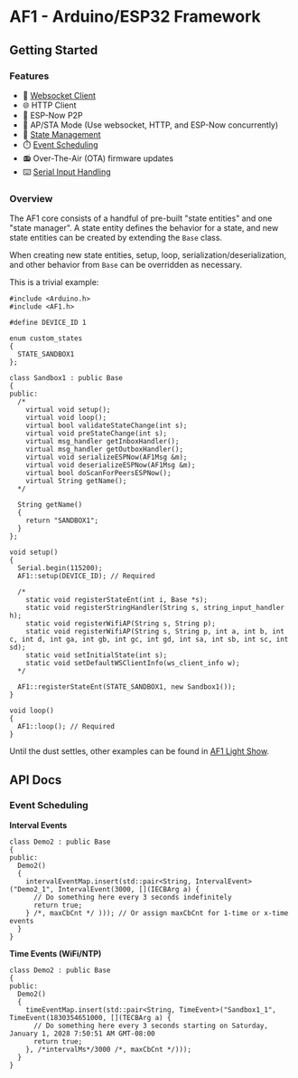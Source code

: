 # AF1 - Arduino/ESP32 Framework

## Getting Started

### Features

- :electric_plug: [Websocket Client](#overview)
- :globe_with_meridians: HTTP Client
- :handshake: ESP-Now P2P
- :arrows_counterclockwise: AP/STA Mode (Use websocket, HTTP, and ESP-Now concurrently)
- :trident: [State Management](#overview)
- :stopwatch: [Event Scheduling](#event-scheduling)
- :radio: Over-The-Air (OTA) firmware updates
- :keyboard: [Serial Input Handling](#overview)

### Overview

The AF1 core consists of a handful of pre-built "state entities" and one "state manager". A state entity defines the behavior for a state, and new state entities can be created by extending the `Base` class.

When creating new state entities, setup, loop, serialization/deserialization, and other behavior from `Base` can be overridden as necessary.

This is a trivial example:

```
#include <Arduino.h>
#include <AF1.h>

#define DEVICE_ID 1

enum custom_states
{
  STATE_SANDBOX1
};

class Sandbox1 : public Base
{
public:
  /*
    virtual void setup();
    virtual void loop();
    virtual bool validateStateChange(int s);
    virtual void preStateChange(int s);
    virtual msg_handler getInboxHandler();
    virtual msg_handler getOutboxHandler();
    virtual void serializeESPNow(AF1Msg &m);
    virtual void deserializeESPNow(AF1Msg &m);
    virtual bool doScanForPeersESPNow();
    virtual String getName();
  */

  String getName()
  {
    return "SANDBOX1";
  }
};

void setup()
{
  Serial.begin(115200);
  AF1::setup(DEVICE_ID); // Required

  /*
    static void registerStateEnt(int i, Base *s);
    static void registerStringHandler(String s, string_input_handler h);
    static void registerWifiAP(String s, String p);
    static void registerWifiAP(String s, String p, int a, int b, int c, int d, int ga, int gb, int gc, int gd, int sa, int sb, int sc, int sd);
    static void setInitialState(int s);
    static void setDefaultWSClientInfo(ws_client_info w);
  */

  AF1::registerStateEnt(STATE_SANDBOX1, new Sandbox1());
}

void loop()
{
  AF1::loop(); // Required
}
```

Until the dust settles, other examples can be found in [AF1 Light Show](https://github.com/jonshaw199/af1-light-show/blob/main/src/main.cpp).

## API Docs

### Event Scheduling

**Interval Events**

```
class Demo2 : public Base
{
public:
  Demo2()
  {
    intervalEventMap.insert(std::pair<String, IntervalEvent>("Demo2_1", IntervalEvent(3000, [](IECBArg a) {
      // Do something here every 3 seconds indefinitely
      return true;
    } /*, maxCbCnt */ ))); // Or assign maxCbCnt for 1-time or x-time events
  }
}
```

**Time Events (WiFi/NTP)**

```
class Demo2 : public Base
{
public:
  Demo2()
  {
    timeEventMap.insert(std::pair<String, TimeEvent>("Sandbox1_1", TimeEvent(1830354651000, [](TECBArg a) {
      // Do something here every 3 seconds starting on Saturday, January 1, 2028 7:50:51 AM GMT-08:00
      return true;
    }, /*intervalMs*/3000 /*, maxCbCnt */)));
  }
}

```
